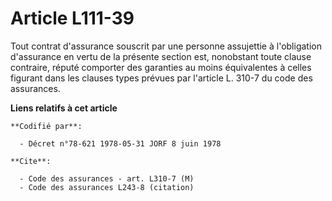 # Article L111-39

Tout contrat d'assurance souscrit par une personne assujettie à l'obligation d'assurance en vertu de la présente section est,
nonobstant toute clause contraire, réputé comporter des garanties au moins équivalentes à celles figurant dans les clauses
types prévues par l'article L. 310-7 du code des assurances.

**Liens relatifs à cet article**

	**Codifié par**:

	  - Décret n°78-621 1978-05-31 JORF 8 juin 1978

	**Cite**:

	  - Code des assurances - art. L310-7 (M)
	  - Code des assurances L243-8 (citation)
